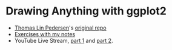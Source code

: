 # Drawing Anything with ggplot2

- [Thomas Lin Pedersen](https://twitter.com/thomasp85)'s [original repo](https://github.com/thomasp85/ggplot2_workshop)
- [Exercises with my notes](exercises.md)
- YouTube Live Stream, [part 1](https://www.youtube.com/watch?v=h29g21z0a68) and [part 2](https://www.youtube.com/watch?v=0m4yywqNPVY).
